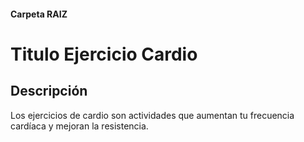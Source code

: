 #### Carpeta RAIZ 

# Titulo Ejercicio Cardio

## Descripción

Los ejercicios de cardio son actividades que aumentan tu frecuencia cardíaca y mejoran la resistencia.

